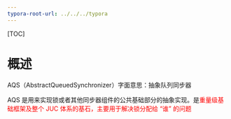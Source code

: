 ```yaml
---
typora-root-url: ../../../typora
---
```


[TOC]

# 概述

AQS（AbstractQueuedSynchronizer）字面意思：抽象队列同步器



AQS 是用来实现锁或者其他同步器组件的公共基础部分的抽象实现。是<font color=red>重量级基础框架及整个 JUC 体系的基石，主要用于解决锁分配给 “谁” 的问题</font>